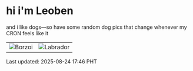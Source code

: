 # hi i'm Leoben

and i like dogs—so have some random dog pics that change whenever my CRON feels like it

|  |  |
|--------|----------|
| ![Borzoi](https://random-dog-vercel.vercel.app/api/random-borzoi?v=1756028777) | ![Labrador](https://random-dog-vercel.vercel.app/api/random-labrador?v=1756028777) |

Last updated: 2025-08-24 17:46 PHT
